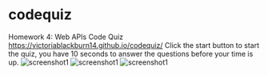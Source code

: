 # codequiz
Homework 4: Web APIs Code Quiz
https://victoriablackburn14.github.io/codequiz/
Click the start button to start the quiz, you have 10 seconds to answer the questions before your time is up.
<img scr="./assets.screenshots.Code1.jpg" alt="screenshot1">
<img scr="./assets.screenshots.Code2.jpg" alt="screenshot1">
<img scr="./assets.screenshots.Code3.jpg" alt="screenshot1">
